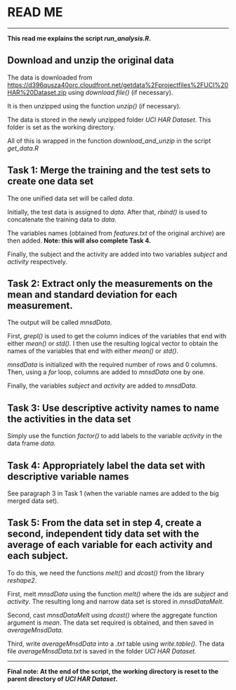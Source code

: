 # **READ ME**
------------------

**This read me explains the script *run_analysis.R*.**

## Download and unzip the original data
The data is downloaded from https://d396qusza40orc.cloudfront.net/getdata%2Fprojectfiles%2FUCI%20HAR%20Dataset.zip using *download.file()* (if necessary).

It is then unzipped using the function *unzip()* (if necessary).

The data is stored in the newly unzipped folder *UCI HAR Dataset*. This folder is set as the working directory.

All of this is wrapped in the function *download_and_unzip* in the script *get_data.R*

## Task 1: Merge the training and the test sets to create one data set

The one unified data set will be called *data*.

Initially, the test data is assigned to *data*. After that, *rbind()* is used to concatenate the training data to *data*.

The variables names (obtained from *features.txt* of the original archive) are then added. **Note: this will also complete Task 4.**

Finally, the subject and the activity are added into two variables *subject* and *activity* respectively.

## Task 2: Extract only the measurements on the mean and standard deviation for each measurement.

The output will be called *mnsdData*.

First, *grepl()* is used to get the column indices of the variables that end with either *mean()* or *std()*.
I then use the resulting logical vector to obtain the names of the variables that end with either *mean()* or *std()*.

*mnsdData* is initialized with the required number of rows and 0 columns. Then, using a *for* loop, columns are added to *mnsdData* one by one.

Finally, the variables *subject* and *activity* are added to *mnsdData*.

## Task 3: Use descriptive activity names to name the activities in the data set

Simply use the function *factor()* to add labels to the variable *activity* in the data frame *data*.

## Task 4: Appropriately label the data set with descriptive variable names

See paragraph 3 in Task 1 (when the variable names are added to the big merged data set).

## Task 5: From the data set in step 4, create a second, independent tidy data set with the average of each variable for each activity and each subject.

To do this, we need the functions *melt()* and *dcast()* from the library *reshape2*.

First, melt *mnsdData* using the function *melt()* where the ids are *subject* and *activity*. The resulting long and narrow data set is stored in *mnsdDataMelt*.

Second, cast *mnsdDataMelt* using *dcast()* where the aggregate function argument is *mean*. The data set required is obtained, and then saved in *averageMnsdData*.

Third, write *averageMnsdData* into a *.txt* table using *write.table()*. The data file *averageMnsdData.txt* is saved in the folder *UCI HAR Dataset*.

--------------------------------------------------------

**Final note: At the end of the script, the working directory is reset to the parent directory of *UCI HAR Dataset*.**
